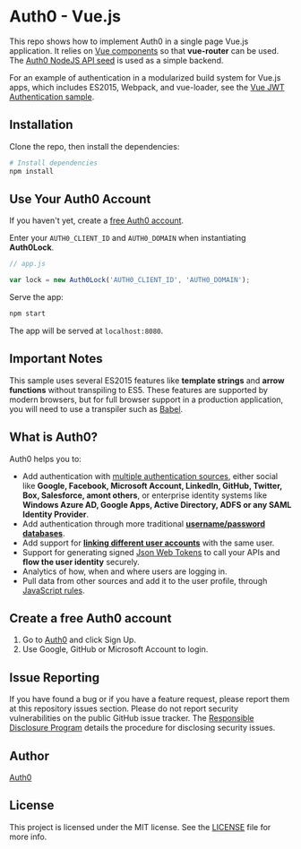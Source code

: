 # Auth0 - Vue.js

This repo shows how to implement Auth0 in a single page Vue.js application. It relies on [Vue components](http://vuejs.org/guide/components.html) so that **vue-router** can be used. The [Auth0 NodeJS API seed](https://github.com/auth0/node-auth0/tree/master/examples/nodejs-api) is used as a simple backend.

For an example of authentication in a modularized build system for Vue.js apps, which includes ES2015, Webpack, and vue-loader, see the [Vue JWT Authentication sample](https://github.com/auth0/vue-jwt-authentication).

## Installation

Clone the repo, then install the dependencies:

```bash
# Install dependencies
npm install
```

## Use Your Auth0 Account

If you haven't yet, create a [free Auth0 account](https://auth0.com/signup).

Enter your `AUTH0_CLIENT_ID` and `AUTH0_DOMAIN` when instantiating **Auth0Lock**.

```js
// app.js

var lock = new Auth0Lock('AUTH0_CLIENT_ID', 'AUTH0_DOMAIN');
```

Serve the app:

```bash
npm start
```

The app will be served at `localhost:8080`.

## Important Notes

This sample uses several ES2015 features like **template strings** and **arrow functions** without transpiling to ES5. These features are supported by modern browsers, but for full browser support in a production application, you will need to use a transpiler such as [Babel](https://babeljs.io/).

## What is Auth0?

Auth0 helps you to:

* Add authentication with [multiple authentication sources](https://docs.auth0.com/identityproviders), either social like **Google, Facebook, Microsoft Account, LinkedIn, GitHub, Twitter, Box, Salesforce, amont others**, or enterprise identity systems like **Windows Azure AD, Google Apps, Active Directory, ADFS or any SAML Identity Provider**.
* Add authentication through more traditional **[username/password databases](https://docs.auth0.com/mysql-connection-tutorial)**.
* Add support for **[linking different user accounts](https://docs.auth0.com/link-accounts)** with the same user.
* Support for generating signed [Json Web Tokens](https://docs.auth0.com/jwt) to call your APIs and **flow the user identity** securely.
* Analytics of how, when and where users are logging in.
* Pull data from other sources and add it to the user profile, through [JavaScript rules](https://docs.auth0.com/rules).

## Create a free Auth0 account

1. Go to [Auth0](https://auth0.com/signup) and click Sign Up.
2. Use Google, GitHub or Microsoft Account to login.

## Issue Reporting

If you have found a bug or if you have a feature request, please report them at this repository issues section. Please do not report security vulnerabilities on the public GitHub issue tracker. The [Responsible Disclosure Program](https://auth0.com/whitehat) details the procedure for disclosing security issues.

## Author

[Auth0](auth0.com)

## License

This project is licensed under the MIT license. See the [LICENSE](LICENSE) file for more info.
